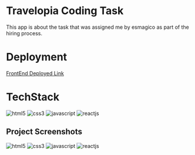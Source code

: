 # Travelopia Coding Task
This app is about the task that was assigned me by esmagico as part of the hiring process.

# Deployment
[FrontEnd Deployed Link](https://travelopia-rust.vercel.app/)

# TechStack

<img src="https://img.shields.io/badge/HTML5-E34F26?style=for-the-badge&logo=html5&logoColor=white" alt="html5" />
<img src="https://img.shields.io/badge/CSS3-1572B6?style=for-the-badge&logo=css3&logoColor=white" alt="css3" /> 
<img src="https://img.shields.io/badge/JavaScript-323330?style=for-the-badge&logo=javascript&logoColor=F7DF1E" alt="javascript" />
<img src="https://img.shields.io/badge/React-20232A?style=for-the-badge&logo=react&logoColor=61DAFB" alt="reactjs" />

## Project Screenshots

<img src="https://i.ibb.co/jMMQXnS/1.png" alt="html5" />
<img src="https://i.ibb.co/gTyNPC8/2.png" alt="css3" /> 
<img src="https://i.ibb.co/tJkDB58/3.png" alt="javascript" />
<img src="https://i.ibb.co/j3yhpCc/4.png" alt="reactjs" />